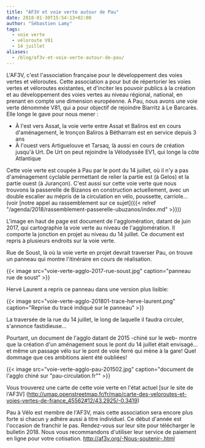 ```yaml
---
title: "AF3V et voie verte autour de Pau"
date: 2018-01-30T15:54:13+02:00
author: "Sébastien Lamy"
tags:
  - voie verte
  - véloroute V81
  - 14 juillet
aliases:
  - /blog/af3v-et-voie-verte-autour-de-pau/
---
```


L'AF3V, c'est l'association française pour le développement des voies vertes et
véloroutes. Cette association a pour but de répertorier les voies vertes et
véloroutes existantes, et d'inciter les pouvoir publics à la création et au
développement des voies vertes au niveau régional, national, en prenant en
compte une dimension européenne. A Pau, nous avons une voie verte dénommée V81,
qui a pour objectif de rejoindre Biarritz à Le Barcarès. Elle longe le gave pour
nous mener :

* À l'est vers Assat, la voie verte entre Assat et Baliros est en cours
  d'aménagement, le tronçon Baliros à Bétharram est en service depuis 3 ans
* À l'ouest vers Artiguelouve et Tarsaq, là aussi en cours de création jusqu'à
  Urt. De Urt on peut rejoindre la Vélodyssée EV1, qui longe la côte
  Atlantique

Cette voie verte est coupée à Pau par le pont du 14 juillet, où il n'y a pas
d'aménagement cyclable permettant de relier la partie est (à Gelos) et la partie
ouest (à Jurançon). C'est aussi sur cette voie verte que nous trouvons la
passerelle de Bizanos en construction actuellement, avec un double escalier au
mépris de la circulation en vélo, poussette, carriole...  (voir [notre appel
au rassemblement sur ce sujet]({{< relref "/agenda/2018/rassemblement-passerelle-ubuzanos/index.md" >}}))

L'image en haut de page est  document de l'agglomération, datant de juin 2017,
qui cartographie la voie verte au niveau de l'agglomération. Il comporte la
jonction en projet au niveau du 14 juillet. Ce document est repris à plusieurs
endroits sur la voie verte.

Rue de Soust, là où la voie verte en projet devrait traverser Pau, on trouve un
panneau qui montre l'itinéraire en cours de réalisation.

 {{< image src="voie-verte-agglo-2017-rue-soust.jpg" caption="panneau rue de soust" >}}

 Hervé Laurent a repris ce panneau dans une version plus lisible:

 {{< image src="voie-verte-agglo-201801-trace-herve-laurent.png" caption="Reprise du tracé indiqué sur le panneau" >}}


 La traversée de la rue du 14 juillet, le long de laquelle il faudra circuler,
 s'annonce fastidieuse...

 Pourtant, un document de l'agglo datant de 2015 -chiné
 sur le web- montre que la création d'un aménagement sous le pont du 14
 juillet était envisagé... et même un passage vélo sur le pont de voie ferré qui
 mène à la gare! Quel dommage que ces ambitions aient été oubliées!

{{< image src="voie-verte-agglo-pau-201502.jpg" caption="document de l'agglo chiné sur \"pau-circulation.fr\"" >}}


Vous trouverez une carte de cette voie verte en l'état actuel [sur le site de l'AF3V]
(http://umap.openstreetmap.fr/fr/map/carte-des-veloroutes-et-voies-vertes-de-france_45562#12/43.2925/-0.3419)

Pau à Vélo est membre de l'AF3V, mais cette association sera encore plus forte
si chacun y adhère aussi à titre individuel. Ce début d'année est l'occasion de
franchir le pas. Rendez-vous sur leur site pour télécharger le bulletin 2018.
Nous vous recommandons d'utiliser leur service de paiement en ligne pour votre
cotisation. http://af3v.org/-Nous-soutenir-.html
